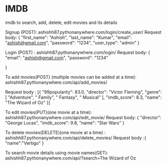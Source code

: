 # IMDB
imdb to search, add, delete, edit movies and its details 

Signup (POST): ashishh87.pythonanywhere.com/login/create_user/ 
Request body: {
    "first_name": "Ashish",
    "last_name": "Kumar",
    "email": "ashish@gmail.com",
    "password": "1234",
    "user_type": "admin"
}

Login (POST) : ashishh87.pythonanywhere.com/login/
Request body: {
    "email": "ashish@gmail.com",
    "password": "1234"

}



To add movies(POST) (multiple movies can be added at a time): ashishh87.pythonanywhere.com/api/add_movies/

Request body : [{
    "99popularity": 83.0,
    "director": "Victor Fleming",
    "genre": [
      "Adventure",
      " Family",
      " Fantasy",
      " Musical"
    ],
    "imdb_score": 8.3,
    "name": "The Wizard of Oz"
  }]
  
  To edit movies(PUT)(one movie at a time): ashishh87.pythonanywhere.com/api/edit_movie/
     Request body: {
    "director": "George Lucas",
    "imdb_score": 9.8,
    "name": "Star Wars"
  }
  
  
  To delete movies(DELETE)(one movie at a time) : ashishh87.pythonanywhere.com/api/delete_movies/
  Request body :{
    "name":"Vertigo"
}


To search movie details using movie names(GET): ashishh87.pythonanywhere.com/api/?search=The Wizard of Oz


